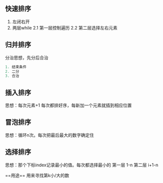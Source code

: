 ## 快速排序
1. 左闭右开
2. 两层while
    2.1 第一层控制遍历
    2.2 第二层选择左右元素

## 归并排序
分治思想，先分后合治
```Python
1. 结束条件
2. 二分
3. 合治
```

## 插入排序
思想：每次元素+1  每次都排好序，每新加一个元素就插到相应位置

## 冒泡排序
思想：循环n次。每次把最后最大的数字确定住

## 选择排序
思想：那个下标index记录最小的值。每次都选择最小的 
    第一层 1-n
    第二层 i+1-n

==用途== 用来寻找第k小/大的数